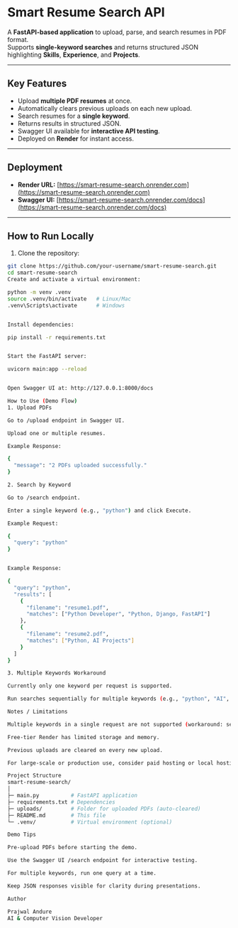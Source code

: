 # Smart Resume Search API

A **FastAPI-based application** to upload, parse, and search resumes in PDF format.  
Supports **single-keyword searches** and returns structured JSON highlighting **Skills**, **Experience**, and **Projects**.

---

## Key Features

- Upload **multiple PDF resumes** at once.  
- Automatically clears previous uploads on each new upload.  
- Search resumes for a **single keyword**.  
- Returns results in structured JSON.  
- Swagger UI available for **interactive API testing**.  
- Deployed on **Render** for instant access.

---

## Deployment

- **Render URL:** [https://smart-resume-search.onrender.com](https://smart-resume-search.onrender.com)  
- **Swagger UI:** [https://smart-resume-search.onrender.com/docs](https://smart-resume-search.onrender.com/docs)  

---

## How to Run Locally

1. Clone the repository:  
```bash
git clone https://github.com/your-username/smart-resume-search.git
cd smart-resume-search
Create and activate a virtual environment:

python -m venv .venv
source .venv/bin/activate   # Linux/Mac
.venv\Scripts\activate      # Windows


Install dependencies:

pip install -r requirements.txt


Start the FastAPI server:

uvicorn main:app --reload


Open Swagger UI at: http://127.0.0.1:8000/docs

How to Use (Demo Flow)
1. Upload PDFs

Go to /upload endpoint in Swagger UI.

Upload one or multiple resumes.

Example Response:

{
  "message": "2 PDFs uploaded successfully."
}

2. Search by Keyword

Go to /search endpoint.

Enter a single keyword (e.g., "python") and click Execute.

Example Request:

{
  "query": "python"
}


Example Response:

{
  "query": "python",
  "results": [
    {
      "filename": "resume1.pdf",
      "matches": ["Python Developer", "Python, Django, FastAPI"]
    },
    {
      "filename": "resume2.pdf",
      "matches": ["Python, AI Projects"]
    }
  ]
}

3. Multiple Keywords Workaround

Currently only one keyword per request is supported.

Run searches sequentially for multiple keywords (e.g., "python", "AI", "FastAPI") to get full results.

Notes / Limitations

Multiple keywords in a single request are not supported (workaround: sequential searches).

Free-tier Render has limited storage and memory.

Previous uploads are cleared on every new upload.

For large-scale or production use, consider paid hosting or local hosting.

Project Structure
smart-resume-search/
│
├─ main.py          # FastAPI application
├─ requirements.txt # Dependencies
├─ uploads/         # Folder for uploaded PDFs (auto-cleared)
├─ README.md        # This file
└─ .venv/           # Virtual environment (optional)

Demo Tips

Pre-upload PDFs before starting the demo.

Use the Swagger UI /search endpoint for interactive testing.

For multiple keywords, run one query at a time.

Keep JSON responses visible for clarity during presentations.

Author

Prajwal Andure
AI & Computer Vision Developer

